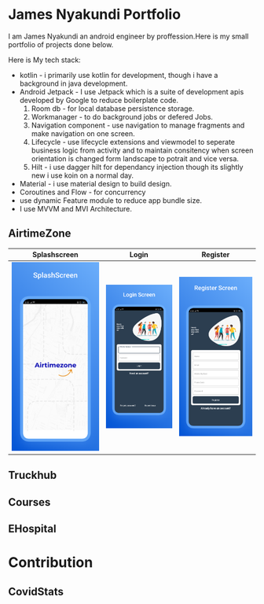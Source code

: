 # James Nyakundi Portfolio
I am  James Nyakundi an android engineer by proffession.Here is my small portfolio of projects done below.

Here is My tech stack:

- kotlin - i primarily use kotlin for development, though i have a background in  java development.
- Android Jetpack -  I use Jetpack which is a suite of development apis developed by Google to reduce boilerplate code.<br/>
   1. Room db - for local database persistence storage.
   2. Workmanager - to do background jobs or defered Jobs.
   3. Navigation component - use navigation to manage fragments and make navigation on one screen.
   4. Lifecycle - use lifecycle  extensions and viewmodel to seperate business logic from activity and to maintain consitency when screen orientation is changed form landscape  to potrait and vice versa.
   5. Hilt - i use dagger hilt  for dependancy injection  though its slightly new i use koin on a normal day.
 - Material  - i use material design to build design.
 - Coroutines and Flow - for concurrency
 - use dynamic Feature module to reduce app bundle size.
 - I use MVVM and MVI Architecture.

## AirtimeZone
| Splashscreen | Login | Register |
| ------ | ----- | ------ |
| ![Splashscreen](/art/0.png) | ![Login](/art/1.png) | ![Register](/art/2.png) | 

## Truckhub


## Courses


## EHospital




# Contribution

## CovidStats